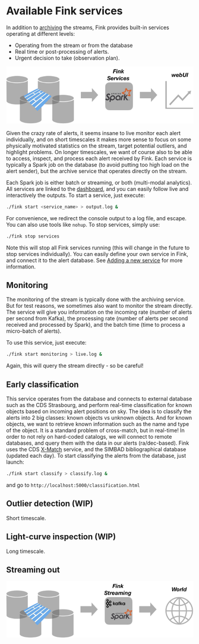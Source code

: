 # Available Fink services

<script src="http://ajax.googleapis.com/ajax/libs/jquery/1.8.2/jquery.min.js"></script>
<script src="https://code.highcharts.com/highcharts.js"></script>
<script src="https://code.highcharts.com/modules/data.js"></script>
<script src="https://code.highcharts.com/highcharts-more.js"></script>
<script src="https://code.highcharts.com/modules/exporting.js"></script>

In addition to [archiving](database.md) the streams, Fink provides built-in services operating at different levels:

- Operating from the stream or from the database
- Real time or post-processing of alerts.
- Urgent decision to take (observation plan).

![Screenshot](../img/monitoring.png)

Given the crazy rate of alerts, it seems insane to live monitor each alert individually, and on short timescales it makes more sense to focus on some physically motivated statistics on the stream, target potential outliers, and highlight problems. On longer timescales, we want of course also to be able to access, inspect, and process each alert received by Fink. Each service is typically a Spark job on the database (to avoid putting too high load on the alert sender), but the archive service that operates directly on the stream.

Each Spark job is either batch or streaming, or both (multi-modal analytics). All services are linked to the [dashboard](dashboard.md), and you can easily follow live and interactively the outputs. To start a service, just execute:

```bash
./fink start <service_name> > output.log &
```

For convenience, we redirect the console output to a log file, and escape. You can also use tools like `nohup`. To stop services, simply use:

```bash
./fink stop services
```

Note this will stop all Fink services running (this will change in the future to stop services individually). You can easily define your own service in Fink, and connect it to the alert database. See [Adding a new service](adding-new-service.md) for more information.

## Monitoring

The monitoring of the stream is typically done with the archiving service. But for test reasons, we sometimes also want to monitor the stream directly. The service will give you information on the incoming rate (number of alerts per second from Kafka), the processing rate (number of alerts per second received and processed by Spark), and the batch time (time to process a micro-batch of alerts).

To use this service, just execute:

```bash
./fink start monitoring > live.log &
```
Again, this will query the stream directly - so be careful!

<div id="container_live"></div>
<script src="../js/live.js"></script>

## Early classification

This service operates from the database and connects to external database such as the CDS Strasbourg, and perform real-time classification for known objects based on incoming alert positions on sky. The idea is to classify the alerts into 2 big classes: known objects vs unknown objects. And for known objects, we want to retrieve known information such as the name and type of the object. It is a standard problem of cross-match, but in real-time! In order to not rely on hard-coded catalogs, we will connect to remote databases, and query them with the data in our alerts (ra/dec-based). Fink uses the CDS [X-Match](http://cdsxmatch.u-strasbg.fr/) service, and the SIMBAD bibliographical database (updated each day). To start classifying the alerts from the database, just launch:

```bash
./fink start classify > classify.log &
```

and go to `http://localhost:5000/classification.html`

<!-- ![Screenshot](../img/xmatch_service.png) -->

<div id="container_bar"></div>
<script src="../js/bar.js"></script>

## Outlier detection (WIP)
Short timescale.

## Light-curve inspection (WIP)
Long timescale.

## Streaming out

![Screenshot](../img/streaming.png)
